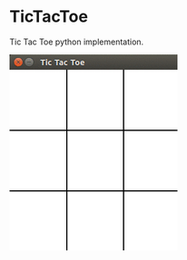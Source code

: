 # TicTacToe
Tic Tac Toe python implementation.


![One game](https://github.com/juangallostra/TicTacToe/blob/master/img/example_game.gif "Game")
